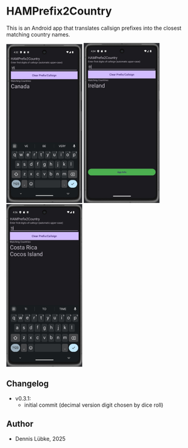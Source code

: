 # HAMPrefix2Country
This is an Android app that translates callsign prefixes into the closest matching country names.

<p float="left">
<img src="https://github.com/dennis2society/HAMPrefix2Country/blob/main/screenshot_01.jpg" alt="Screenshot 01" width="200">
<img src="https://github.com/dennis2society/HAMPrefix2Country/blob/main/screenshot_02.jpg" alt="Screenshot 02" width="200">
<img src="https://github.com/dennis2society/HAMPrefix2Country/blob/main/screenshot_03.jpg" alt="Screenshot 03" width="200">
</p>


## Changelog
- v0.3.1:
  - initial commit (decimal version digit chosen by dice roll)

## Author
- Dennis Lübke, 2025
